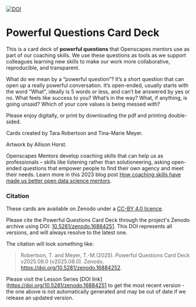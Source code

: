 [![DOI](https://zenodo.org/badge/966282188.svg)](https://doi.org/10.5281/zenodo.16884251)

# Powerful Questions Card Deck

This is a card deck of **powerful questions** that Openscapes mentors use as part of our coaching skills. 
We use these questions as tools as we support colleagues learning new skills to make our work more collaborative, reproducible, and transparent. 

What do we mean by a “powerful question”? It’s a short question that can open up a really powerful conversation. It’s open-ended, usually starts with the word “What”, ideally is 5 words or less, and can’t be answered by yes or no. What feels like success to you? What’s in the way? What, if anything, is going unsaid? Which of your core values is being messed with?

Please enjoy digitally, or print by downloading the pdf and printing double-sided. 

Cards created by Tara Robertson and Tina-Marie Meyer.

Artwork by Allison Horst.

Openscapes Mentors develop coaching skills that can help us as professionals – skills like listening rather than solutioneering, asking open-ended questions that empower people to find their own agency and meet their needs. Learn more in this 2023 blog post [How coaching skills have made us better open data science mentors](https://openscapes.org/blog/2023-05-17-mentor-coach/index.html).

### Citation

These cards are available on Zenodo under a [CC-BY 4.0 licence](https://github.com/Openscapes/powerful-questions-card-deck/blob/main/LICENSE).

Please cite the Powerful Questions Card Deck through the project's Zenodo archive using DOI: [10.5281/zenodo.16884251](https://doi.org/10.5281/zenodo.16884251). This DOI represents all versions, and will always resolve to the latest one.

The citation will look something like:

> Robertson, T. and Meyer, T.-M.(2025). Powerful Questions Card Deck v2025.08.0 (v2025.08.0). Zenodo. https://doi.org/10.5281/zenodo.16884252. 

Please visit the Lesson Series [DOI link](https://doi.org/10.5281/zenodo.16884251 to get the most recent version - the one above is not automatically generated and may be out of date if we release an updated version.

